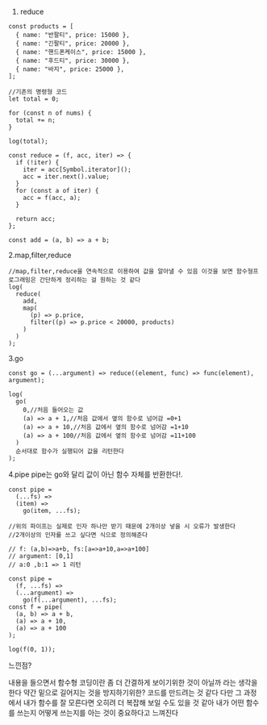 1. reduce

```
const products = [
  { name: "반팔티", price: 15000 },
  { name: "긴팔티", price: 20000 },
  { name: "핸드폰케이스", price: 15000 },
  { name: "후드티", price: 30000 },
  { name: "바지", price: 25000 },
];

//기존의 명령형 코드
let total = 0;

for (const n of nums) {
  total += n;
}

log(total);

const reduce = (f, acc, iter) => {
  if (!iter) {
    iter = acc[Symbol.iterator]();
    acc = iter.next().value;
  }
  for (const a of iter) {
    acc = f(acc, a);
  }

  return acc;
};

const add = (a, b) => a + b;

```

2.map,filter,reduce

```
//map,filter,reduce을 연속적으로 이용하여 값을 알아낼 수 있음 이것을 보면 함수형프로그래밍은 간단하게 정리하는 걸 원하는 것 같다
log(
  reduce(
    add,
    map(
      (p) => p.price,
      filter((p) => p.price < 20000, products)
    )
  )
);
```

3.go

```
const go = (...argument) => reduce((element, func) => func(element), argument);

log(
  go(
    0,//처음 들어오는 값
    (a) => a + 1,//처음 값에서 옆의 함수로 넘어감 =0+1
    (a) => a + 10,//처음 값에서 옆의 함수로 넘어감 =1+10
    (a) => a + 100//처음 값에서 옆의 함수로 넘어감 =11+100
  )
  순서대로 함수가 실행되어 값을 리턴한다
);
```

4.pipe
pipe는 go와 달리 값이 아닌 함수 자체를 반환한다!.

```
const pipe =
  (...fs) =>
  (item) =>
    go(item, ...fs);

//위의 파이프는 실제로 인자 하나만 받기 때문에 2개이상 넣을 시 오류가 발생한다
//2개이상의 인자를 쓰고 싶다면 식으로 정의해준다

// f: (a,b)=>a+b, fs:[a=>a+10,a=>a+100]
// argument: [0,1]
// a:0 ,b:1 => 1 리턴

const pipe =
  (f, ...fs) =>
  (...argument) =>
    go(f(...argument), ...fs);
const f = pipe(
  (a, b) => a + b,
  (a) => a + 10,
  (a) => a + 100
);

log(f(0, 1));
```

느낀점?

내용을 들으면서 함수형 코딩이란 좀 더 간결하게 보이기위한 것이 아닐까 라는 생각을 한다 약간 밑으로 길어지는 것을 방지하기위한? 코드를 만드려는 것 같다 다만 그 과정에서 내가 함수를 잘 모른다면 오히려 더 복잡해 보일 수도 있을 것 같아 내가 어떤 함수를 쓰는지 어떻게 쓰는지를 아는 것이 중요하다고 느껴진다
